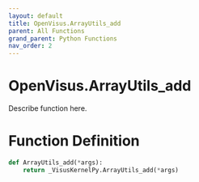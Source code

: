 ```yaml
---
layout: default
title: OpenVisus.ArrayUtils_add
parent: All Functions
grand_parent: Python Functions
nav_order: 2
---
```


# OpenVisus.ArrayUtils_add

Describe function here.

# Function Definition

```python
def ArrayUtils_add(*args):
    return _VisusKernelPy.ArrayUtils_add(*args)
```